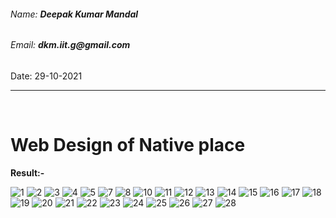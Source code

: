<h6>Name: <b>Deepak Kumar Mandal</b></h6>
<h6>Email: <b>dkm.iit.g@gmail.com</b></h6>
<p>Date: 29-10-2021</p>
<hr/>
<br/>
<h1>Web Design of Native place</h1>
<b>Result:-</b>

![1](https://github.com/deepak-mandal/ds-algo/assets/55249860/cfa1750f-5b0c-4d41-860d-c7b3fe012124)
![2](https://github.com/deepak-mandal/ds-algo/assets/55249860/ccab1080-7722-417a-877b-bf7665729cb3)
![3](https://github.com/deepak-mandal/ds-algo/assets/55249860/67bfb824-b975-465f-b1a6-d3477adb9935)
![4](https://github.com/deepak-mandal/ds-algo/assets/55249860/76953484-e963-4240-bb0a-e8b613e0a752)
![5](https://github.com/deepak-mandal/ds-algo/assets/55249860/22e3665c-bf90-48fd-9402-2c78bc8c0b45)
![7](https://github.com/deepak-mandal/ds-algo/assets/55249860/f04e5ea6-4580-4e1f-ba89-dad536de5492)
![8](https://github.com/deepak-mandal/ds-algo/assets/55249860/0b0775d6-73fb-4d61-9eff-c826be001302)
![10](https://github.com/deepak-mandal/ds-algo/assets/55249860/e2873497-5020-43d7-8be6-b49f154d5e8a)
![11](https://github.com/deepak-mandal/ds-algo/assets/55249860/10c9390b-74b9-4d44-9b49-d3f843d3962d)
![12](https://github.com/deepak-mandal/ds-algo/assets/55249860/ca2bb5ac-800d-42ea-98d2-276af73d99a2)
![13](https://github.com/deepak-mandal/ds-algo/assets/55249860/d8beb788-e077-433a-8fa4-8ed656b9e6ae)
![14](https://github.com/deepak-mandal/ds-algo/assets/55249860/85b1348b-514b-4dcf-ba79-0d9b2aa6de32)
![15](https://github.com/deepak-mandal/ds-algo/assets/55249860/27578432-f184-4783-971d-0ef8d64e4d64)
![16](https://github.com/deepak-mandal/ds-algo/assets/55249860/66de406c-a54a-4e18-afb9-5d4187ea08c7)
![17](https://github.com/deepak-mandal/ds-algo/assets/55249860/01245acb-c2e6-448e-9d0c-decd615696d1)
![18](https://github.com/deepak-mandal/ds-algo/assets/55249860/0eb4e899-ea32-4389-b6ea-b1dd3f50112e)
![19](https://github.com/deepak-mandal/ds-algo/assets/55249860/b339be35-dd69-4cad-94ba-7b35b02c73c2)
![20](https://github.com/deepak-mandal/ds-algo/assets/55249860/2c856548-4d0a-4c42-8ecf-db6959a826b8)
![21](https://github.com/deepak-mandal/ds-algo/assets/55249860/f1f2c474-e663-485f-b949-14a2f93f22ba)
![22](https://github.com/deepak-mandal/ds-algo/assets/55249860/afbab04a-07ed-4d67-bc5c-08fb35eae2cc)
![23](https://github.com/deepak-mandal/ds-algo/assets/55249860/9e88e31f-e78f-4bb4-968e-cb241346ed26)
![24](https://github.com/deepak-mandal/ds-algo/assets/55249860/2fdb07b1-e3cb-4e7e-8eaf-8cde77e6be23)
![25](https://github.com/deepak-mandal/ds-algo/assets/55249860/95037074-4ad4-483e-bed2-6c81a4d56811)
![26](https://github.com/deepak-mandal/ds-algo/assets/55249860/7c57d7ad-e15c-4b5a-a5ac-9d6de2990ef4)
![27](https://github.com/deepak-mandal/ds-algo/assets/55249860/50ef516f-36dd-41fd-b742-01e695732a98)
![28](https://github.com/deepak-mandal/ds-algo/assets/55249860/90da72fb-61d0-4afa-93b3-c9746efc68a1)
